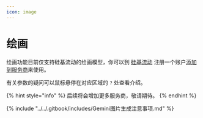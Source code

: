 ```yaml
---
icon: image
---
```


# 绘画

绘画功能目前仅支持硅基流动的绘画模型，你可以到 [硅基流动](https://www.siliconflow.cn/) 注册一个账户[添加到服务商](settings/providers.md)来使用。

有关参数的疑问可以鼠标悬停在对应区域的 `?` 处查看介绍。

{% hint style="info" %}
后续将会增加更多服务商，敬请期待。
{% endhint %}

{% include "../../.gitbook/includes/Gemini图片生成注意事项.md" %}
